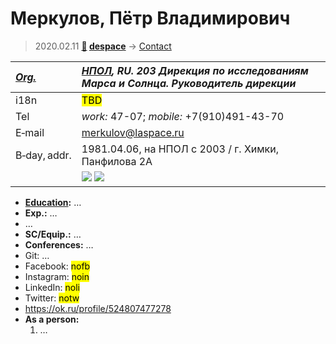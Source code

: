 # Меркулов, Пётр Владимирович
> 2020.02.11 **[🚀](../index/index.md) [despace](index.md)** → [Contact](contact.md)

|*[Org.](contact.md)*|*[НПОЛ](zz_НПОЛ.md), RU. 203 Дирекция по исследованиям Марса и Солнца. Руководитель дирекции*|
|:--|:--|
|i18n| <mark>TBD</mark> |
|Tel| *work:* 47-07; *mobile:* +7(910)491-43-70 |
|E‑mail| <merkulov@laspace.ru> |
|B‑day, addr.| 1981.04.06, на НПОЛ с 2003 / г. Химки, Панфилова 2А |
|| [![](f/contact/m/merkulov1_photo_thumb.jpg)](f/contact/m/merkulov1_photo.jpg) [![](f/contact/m/merkulov1_sign_thumb.jpg)](f/contact/m/merkulov1_sign.png) |

   - **[Education](edu.md):** …
   - **Exp.:** …
   - …
   - **SC/Equip.:** …
   - **Conferences:** …
   - Git: …
   - Facebook: <mark>nofb</mark>
   - Instagram: <mark>noin</mark>
   - LinkedIn: <mark>noli</mark>
   - Twitter: <mark>notw</mark>
   - <https://ok.ru/profile/524807477278>
   - **As a person:**
      1. …
